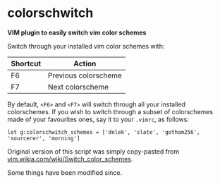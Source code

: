 # colorschwitch

**VIM plugin to easily switch vim color schemes**


Switch through your installed vim color schemes with:

| Shortcut  | Action |
| --------- | ------ |
| F6  | Previous colorscheme  |
| F7  | Next colorscheme  |

By default, `<F6>` and `<F7>` will switch through all your installed
colorschemes. If you wish to switch through a subset of colorschemes made of
your favourites ones, say it to your `.vimrc`, as follows:

```vim
let g:colorschwitch_schemes = ['delek', 'slate', 'gotham256', 'sourcerer', 'morning']
```

Original version of this script was simply copy-pasted from
[vim.wikia.com/wiki/Switch_color_schemes](http://vim.wikia.com/wiki/Switch_color_schemes).

Some things have been modified since.
